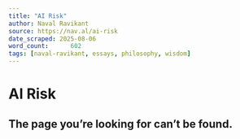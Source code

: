 ```yaml
---
title: "AI Risk"
author: Naval Ravikant
source: https://nav.al/ai-risk
date_scraped: 2025-08-06
word_count:      602
tags: [naval-ravikant, essays, philosophy, wisdom]
---
```


# AI Risk

## The page you’re looking for can’t be found.
